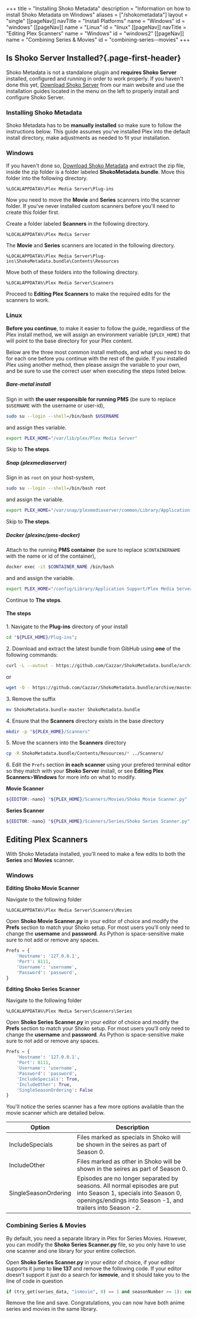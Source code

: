 +++ 
title = "Installing Shoko Metadata"
description = "Information on how to install Shoko Metadata on Windows"
aliases = ["/shokometadata"]
layout = "single"
[[pageNav]]
navTitle = "Install Platforms"
name = "Windows"
id = "windows"
[[pageNav]]
name = "Linux"
id = "linux"
[[pageNav]]
navTitle = "Editing Plex Scanners"
name = "Windows"
id = "windows2"
[[pageNav]]
name = "Combining Series & Movies"
id = "combining-series--movies"
+++

## Is Shoko Server Installed?{.page-first-header}

Shoko Metadata is not a standalone plugin and **requires Shoko Server** installed, configured and running in order to
work properly. If you haven't done this yet, [Download Shoko Server](https://shokoanime.com/downloads/) from our main
website and use the installation guides located in the menu on the left to properly install and configure Shoko Server.

### Installing Shoko Metadata

Shoko Metadata has to be **manually installed** so make sure to follow the instructions below. This guide assumes you've
installed Plex into the default install directory, make adjustments as needed to fit your installation.

### Windows

If you haven't done so, [Download Shoko Metadata](https://shokoanime.com/downloads/) and extract the zip file, inside
the zip folder is a folder labeled **ShokoMetadata.bundle**. Move this folder into the following directory.

```
%LOCALAPPDATA%\Plex Media Server\Plug-ins
```

Now you need to move the **Movie** and **Series** scanners into the scanner folder. If you've never installed custom
scanners before you'll need to create this folder first.

Create a folder labeled **Scanners** in the following directory.

``````
%LOCALAPPDATA%\Plex Media Server
``````

The **Movie** and **Series** scanners are located in the following directory.

``````
%LOCALAPPDATA%\Plex Media Server\Plug-ins\ShokoMetadata.bundle\Contents\Resources
``````

Move both of these folders into the following directory.

``````
%LOCALAPPDATA%\Plex Media Server\Scanners
``````

Proceed to **Editing Plex Scanners** to make the required edits for the scanners to work. 

### Linux

**Before you continue**, to make it easier to follow the guide, regardless of the Plex install method, we will assign an environment
variable (`$PLEX_HOME`) that will point to the base directory for your Plex content.

Below are the three most common install methods, and what you need to do for each one before you continue with the rest of the guide. If you
installed Plex using another method, then please assign the variable to your own, and be sure to use the correct user when executing the
steps listed below.

##### Bare-metal install

Sign in with **the user responsible for running PMS** (be sure to replace `$USERNAME` with the username or user-id),
```sh
sudo su --login --shell=/bin/bash $USERNAME
```

and assign thes variable.
```sh
export PLEX_HOME="/var/lib/plex/Plex Media Server"
```

Skip to **The steps**.
##### Snap (plexmediaserver)

Sign in as `root` on your host-system,
```sh
sudo su --login --shell=/bin/bash root
```

and assign the variable.
```sh
export PLEX_HOME="/var/snap/plexmediaserver/common/Library/Application Support/Plex Media Server"
```

Skip to **The steps**.

##### Docker (plexinc/pms-docker)

Attach to the running **PMS container** (be sure to replace `$CONTAINERNAME` with the name or id of the container),
```sh
docker exec -it $CONTAINER_NAME /bin/bash
```

and and assign the variable.
```sh
export PLEX_HOME="/config/Library/Application Support/Plex Media Server"
```

Continue to **The steps**.

#### The steps

1\. Navigate to the **Plug-ins** directory of your install
```sh
cd "${PLEX_HOME}/Plug-ins";
```

2\. Download and extract the latest bundle from GibHub using **one** of the following commands:
```sh
curl -L --outout - https://github.com/Cazzar/ShokoMetadata.bundle/archive/master.tar.gz | tar -xzf -
```
or
```sh
wget -O - https://github.com/Cazzar/ShokoMetadata.bundle/archive/master.tar.gz | tar -xzf -
```

3\. Remove the suffix
```sh
mv ShokoMetadata.bundle-master ShokoMetadata.bundle
```

4\. Ensure that the **Scanners** directory exists in the base directory
```sh
mkdir -p "${PLEX_HOME}/Scanners"
```

5\. Move the scanners into the **Scanners** directory
```sh
cp -R ShokoMetadata.bundle/Contents/Resources/* ../Scanners/
```

6\. Edit the `Prefs` section **in each scanner** using your prefered terminal editor so they match with your **Shoko Server** install,
or see **Editing Plex Scanners**>**Windows** for more info on what to modify.

**Movie Scanner**
```sh
${EDITOR:-nano} "${PLEX_HOME}/Scanners/Movies/Shoko Movie Scanner.py"
```

**Series Scanner**
```sh
${EDITOR:-nano} "${PLEX_HOME}/Scanners/Series/Shoko Series Scanner.py"
```

## Editing Plex Scanners

With Shoko Metadata installed, you'll need to make a few edits to both the **Series** and **Movies** scanner.

<h3 id="windows2">Windows</h3>

**Editing Shoko Movie Scanner**

Navigate to the following folder

``````
%LOCALAPPDATA%\Plex Media Server\Scanners\Movies
``````

Open **Shoko Movie Scanner.py** in your editor of choice and modify the **Prefs** section to match your Shoko setup. For
most users you'll only need to change the **username** and **password**. As Python is space-sensitive make sure to not
add or remove any spaces.

```py
Prefs = {
    'Hostname': '127.0.0.1',
    'Port': 8111,
    'Username': 'username',
    'Password': 'password',
}
```

**Editing Shoko Series Scanner**

Navigate to the following folder

``````
%LOCALAPPDATA%\Plex Media Server\Scanners\Series
``````

Open **Shoko Series Scanner.py** in your editor of choice and modify the **Prefs** section to match your Shoko setup.
For most users you'll only need to change the **username** and **password**. As Python is space-sensitive make sure to
not add or remove any spaces.

```py
Prefs = {
    'Hostname': '127.0.0.1',
    'Port': 8111,
    'Username': 'username',
    'Password': 'password',
    'IncludeSpecials': True,
    'IncludeOther': True,
    'SingleSeasonOrdering': False
}
```

You'll notice the series scanner has a few more options available than the movie scanner which are detailed below.

<table class="table table-bordered">
    <thead>
    <tr>
        <th>Option</th>
        <th>Description</th>
    </tr>
    </thead>
    <tbody>
    <tr>
        <td>IncludeSpecials</td>
        <td>Files marked as specials in Shoko will be shown in the seires as part of Season 0.</td>
    </tr>
    <tr>
        <td>IncludeOther</td>
        <td>Files marked as other in Shoko will be shown in the seires as part of Season 0.</td>
    </tr>
    <tr>
        <td>SingleSeasonOrdering</td>
        <td>Episodes are no longer separated by seasons. All normal episodes are put into Season 1, specials into Season 0, openings/endings into Season -1, and trailers into Season -2.</td>
    </tr>
    </tbody>
</table>

### Combining Series & Movies

By default, you need a separate library in Plex for Series Movies. However, you can modify the **Shoko Series
Scanner.py** file, so you only have to use one scanner and one library for your entire collection.

Open **Shoko Series Scanner.py** in your editor of choice, if your editor supports it jump to **line 137** and remove
the following code. If your editor doesn't support it just do a search for **ismovie**, and it should take you to the
line of code in question

```py
if (try_get(series_data, "ismovie", 0) == 1 and seasonNumber >= 1): continue # Ignore movies in preference for Shoko Movie Scanner, but keep specials as Plex sees specials as duplicate
```

Remove the line and save. Congratulations, you can now have both anime series and movies in the same library.
